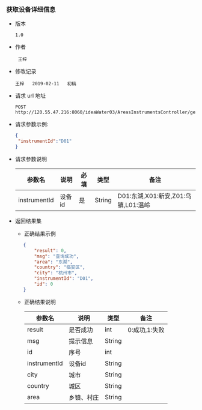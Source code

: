 ### 获取设备详细信息

+ 版本

  ```
  1.0
  ```

+ 作者

  ```
   王梓
  ```

+ 修改记录

  ```
  王梓   2019-02-11   初稿
  ```

+ 请求 url 地址

  ```
  POST http://120.55.47.216:8060/ideaWater03/AreasInstrumentsController/getInstrumentLocation.do
  ```

+ 请求参数示例:

   ```json
   {
    "instrumentId":"D01"
   }
   ```

+ 请求参数说明

    参数名 |  说明 | 必填 | 类型 | 备注
    -------|-------|------|------|-----
    instrumentId|设备id|是 |String|D01:东湖,X01:新安,Z01:乌镇,L01:温岭

+ 返回结果集
  - 正确结果示例
  ```json
     {
         "result": 0,
         "msg": "查询成功",
         "area": "东湖",
         "country": "临安区",
         "city": "杭州市",
         "instrumentId": "D01",
         "id": 0
     }
  ```

  - 正确结果说明

    参数名 | 说明 | 类型 | 备注
    -------|-------|------|-----
    result | 是否成功 | int | 0:成功,1:失败
    msg|提示信息|String|
    id|序号|int|
    instrumentId|设备id|String|
    city|城市|String|
    country|城区|String|
    area|乡镇、村庄|String|

